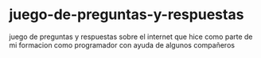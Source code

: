 # juego-de-preguntas-y-respuestas
juego de preguntas y respuestas sobre el internet que hice como parte de mi formacion como programador con ayuda de algunos compañeros
